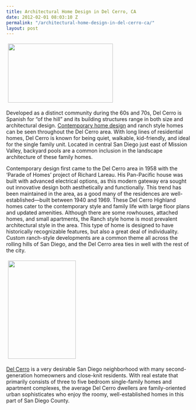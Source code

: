 ```yaml
---
title: Architectural Home Design in Del Cerro, CA
date: 2012-02-01 08:03:10 Z
permalink: "/architectural-home-design-in-del-cerro-ca/"
layout: post
---
```


<img class="alignleft" style="margin: 5px;" title="Del Cerro" src="http://murraylampert.com/wp-content/uploads/2011/03/2011-03-14_11-03-44_228.jpg" alt="" width="283" height="159" />

Developed as a distinct community during the 60s and 70s, Del Cerro is Spanish for “of the hill” and its building structures range in both size and architectural design. <a href="http://www.murraylampert.com/san-diego-home-design-serivces/">Contemporary home design</a> and ranch style homes can be seen throughout the Del Cerro area. With long lines of residential homes, Del Cerro is known for being quiet, walkable, kid-friendly, and ideal for the single family unit. Located in central San Diego just east of Mission Valley, backyard pools are a common inclusion in the landscape architecture of these family homes.

Contemporary design first came to the Del Cerro area in 1958 with the ‘Parade of Homes’ project of Richard Lareau. His Pan-Pacific house was built with advanced electrical options, as this modern gateway era sought out innovative design both aesthetically and functionally. This trend has been maintained in the area, as a good many of the residences are well-established—built between 1940 and 1969. These Del Cerro Highland homes cater to the contemporary style and family life with large floor plans and updated amenities. Although there are some rowhouses, attached homes, and small apartments, the Ranch style home is most prevalent architectural style in the area. This type of home is designed to have historically recognizable features, but also a great deal of individuality. Custom ranch-style developments are a common theme all across the rolling hills of San Diego, and the Del Cerro area ties in well with the rest of the city.

<img class="alignright" style="margin: 5px;" title="Plans" src="http://www.murraylampert.com/images/plans.jpg" alt="" width="183" height="265" />

<a href="http://www.murraylampert.com/wordpress/2011/03/del-cerro-san-diego/">Del Cerro</a> is a very desirable San Diego neighborhood with many second-generation homeowners and close-knit residents. With real estate that primarily consists of three to five bedroom single-family homes and apartment complexes, the average Del Cerro dwellers are family-oriented urban sophisticates who enjoy the roomy, well-established homes in this part of San Diego County.
